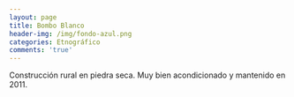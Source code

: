 ```yaml
---
layout: page
title: Bombo Blanco
header-img: /img/fondo-azul.png
categories: Etnográfico
comments: 'true'
---
```



Construcción rural en piedra seca. Muy bien acondicionado y mantenido en 2011.

<div class="photo-gallery">
<ul>
</ul>
</div>
